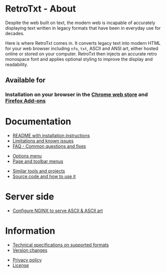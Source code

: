 # RetroTxt - About

Despite the web built on text, the modern web is incapable of accurately displaying text written in legacy formats that have been in everyday use for decades.

Here is where RetroTxt comes in. It converts legacy text into modern HTML for your web browser including `nfo`, `txt`, ASCII and ANSI art, either hosted online or stored on your computer. RetroTxt then injects an accurate retro monospace font and applies optional styling to improve the display and readability.

## Available for

### Installation on your browser in the [**Chrome web store**](https://chrome.google.com/webstore/detail/retrotxt/gkjkgilckngllkopkogcaiojfajanahn) and [**Firefox Add-ons**](https://addons.mozilla.org/en-US/firefox/addon/retrotxt/)

# Documentation

- [README with installation instructions](../blob/master/README.md)
- [Limitations and known issues](limitations)
- [FAQ - Common questions and fixes](qa)

* [Options menu](options)
* [Page and toolbar menus](menus)

- [Similar tools and projects](other_projects)
- [Source code and how to use it](source_code)

# Server side

- [Configure NGINX to serve ASCII & ASCII art](nginx)

# Information

- [Technical specifications on supported formats](technical)
- [Version changes](../blob/master/md/changes.md)

* [Privacy policy](privacy)
* [License](https://choosealicense.com/licenses/lgpl-3.0/)
